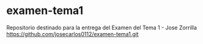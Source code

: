 # examen-tema1
Repositorio destinado para la entrega del Examen del Tema 1 - Jose Zorrilla
https://github.com/josecarlos0112/examen-tema1.git
